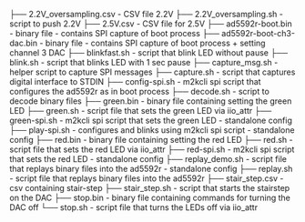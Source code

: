├── 2.2V_oversampling.csv  - CSV file 2.2V
├── 2.2V_oversampling.sh   - script to push 2.2V
├── 2.5V.csv  - CSV file for 2.5V
├── ad5592r-boot.bin  - binary file - contains SPI capture of boot process
├── ad5592r-boot-ch3-dac.bin - binary file - contains SPI capture of boot process + setting channel 3 DAC
├── blinkfast.sh - script that blink LED without pause
├── blink.sh - script that blinks LED with 1 sec pause
├── capture_msg.sh - helper script to capture SPI messages
├── capture.sh - script that captures digital interface to STDIN
├── config-spi.sh - m2kcli spi script that configures the ad5592r as in boot process
├── decode.sh - script to decode binary files
├── green.bin - binary file containing setting the green LED
├── green.sh - script file that sets the green LED via iio_attr
├── green-spi.sh - m2kcli spi script that sets the green LED - standalone config
├── play-spi.sh - configures and blinks using m2kcli spi script - standalone config
├── red.bin - binary file containing setting the red LED
├── red.sh - script file that sets the red LED via iio_attr
├── red-spi.sh - m2kcli spi script that sets the red LED - standalone config
├── replay_demo.sh - script file that replays binary files into the ad5592r - standalone config
├── replay.sh - script file that replays binary files into the ad5592r
├── stair_step.csv - csv containing stair-step
├── stair_step.sh - script that starts the stairstep on the DAC
├── stop.bin - binary file containing commands for turning the DAC off 
└── stop.sh - script file that turns the LEDs off via iio_attr


